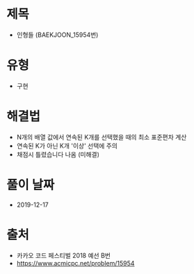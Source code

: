 # 제목
* 인형들 (BAEKJOON_15954번)

# 유형
* 구현

# 해결법
* N개의 배열 값에서 연속된 K개를 선택했을 때의 최소 표준편차 계산 
* 연속된 K가 아닌 K개 '이상' 선택에 주의
* 채점시 틀렸습니다 나옴 (미해결)

# 풀이 날짜
* 2019-12-17

# 출처
* 카카오 코드 페스티벌 2018 예선 B번
* https://www.acmicpc.net/problem/15954